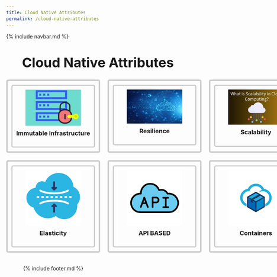 ```yaml
---
title: Cloud Native Attributes
permalink: /cloud-native-attributes
---
```


{% include navbar.md %}

<style>
  .button-container {
    display: grid;
    grid-template-columns: repeat(4, 1fr);
    gap: 20px;
    justify-items: center;
    padding-bottom: 50px;
  }

  .button {
    text-align: center;
    border: 4px solid #ccc;
    padding: 10px;
    border-radius: 5px;
  }

  .button img {
    width: 150px; /* Adjust as needed */
    height: auto;
    display: block;
    margin: 0 auto;
  }

  .button h3 {
    margin-top: 10px;
  }

  .box {
    border: 3px solid #ccc;
    padding: 10px;
    border-radius: 5px;
    width: 200px; /* Adjust as needed */
    text-align: center;
  }

  .button a {
    text-decoration: none;
  }

  h1 {
    font-size: 36px; /* Increase font size */
    text-align: left; /* Center align the text */
    margin-top: 40px; /* Add some top margin */
  }
</style>

<h1>&nbsp;&nbsp;&nbsp;&nbsp;&nbsp;Cloud Native Attributes</h1>
<div class="button-container">
  <div class="button">
    <div class="box">
      <a href="/cloud-native-attributes/immutableInfrastructure">
        <img src="/pictures/Immutable Infrastructure.jpeg" alt="Immutable Infrastructure">
        <h3>Immutable Infrastructure</h3>
      </a>
    </div>
  </div>
  <div class="button">
    <div class="box">
      <a href="/cloud-native-attributes/resilience">
        <img src="/pictures/Resilience.jpg" alt="Resilience"> 
        <h3>Resilience</h3>
      </a>
    </div>
  </div>
  <div class="button">
    <div class="box">
      <a href="/cloud-native-attributes/scalability">
        <img src="/pictures/Scalability.jpg" alt="Scalability">
        <h3>Scalability</h3>
      </a>
    </div>
  </div>
  <div class="button">
    <div class="box">
      <a href="/cloud-native-attributes/statelessness">
        <img src="/pictures/Statelessness.jpg" alt="Statelessness">
        <h3>Statelessness</h3>
      </a>
    </div>
  </div>
  <div class="button">
    <div class="box">
      <a href="/cloud-native-attributes/elasticity">
        <img src="/pictures/elasticityIcon.jpg" alt="Elasticity">
        <h3>Elasticity</h3>
      </a>
    </div>
  </div>
<div class="button">
    <div class="box">
      <a href="/cloud-native-attributes/API-Based">
        <img src="/pictures/API-icon.png" alt="Api">
        <h3>API BASED</h3>
      </a>
    </div>
  </div>
<div class="button">
    <div class="box">
      <a href="/cloud-native-attributes/containers">
        <img src="/pictures/Containers.jpg" alt="Api">
        <h3>Containers</h3>
      </a>
    </div>
  </div>
  <div class="button">
    <div class="box">
      <a href="/cloud-native-attributes/decoupled-services">
        <img src="/pictures/decoupled-icon.jpg" alt="Api">
        <h3>Decoupled Services</h3>
      </a>
    </div>
  </div>

{% include footer.md %}
